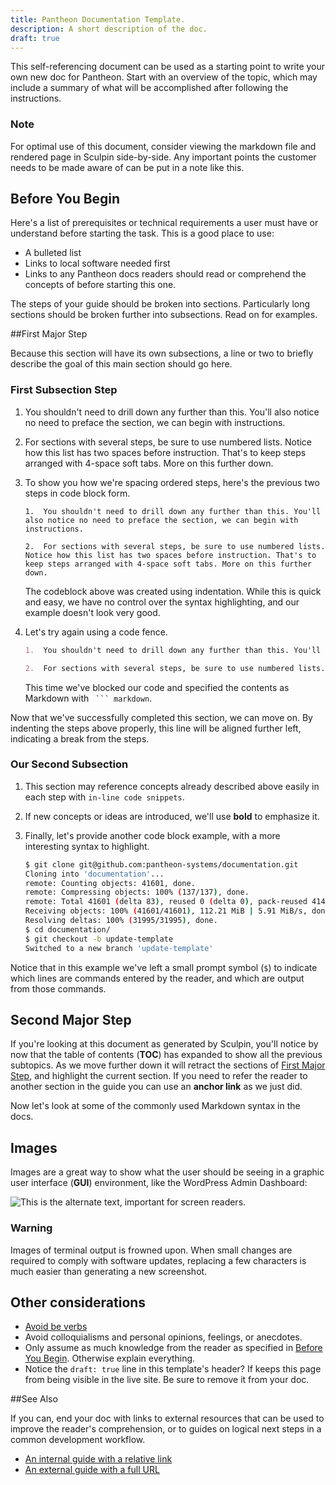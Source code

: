 ```yaml
---
title: Pantheon Documentation Template.
description: A short description of the doc.
draft: true
---
```


This self-referencing document can be used as a starting point to write your own new doc for Pantheon. Start with an overview of the topic, which may include a summary of what will be accomplished after following the instructions. 

<div class="alert alert-info">
<h3 class="info">Note</h3><p markdown="1">For optimal use of this document, consider viewing the markdown file and rendered page in Sculpin side-by-side. Any important points the customer needs to be made aware of can be put in a note like this.
</p>
</div>

## Before You Begin

Here's a list of prerequisites or technical requirements a user must have or understand before starting the task. This is a good place to use:

 - A bulleted list
 - Links to local software needed first
 - Links to any Pantheon docs readers should read or comprehend the concepts of before starting this one.

The steps of your guide should be broken into sections. Particularly long sections should be broken further into subsections. Read on for examples.

##First Major Step

Because this section will have its own subsections, a line or two to briefly describe the goal of this main section should go here.

### First Subsection Step

1.  You shouldn't need to drill down any further than this. You'll also notice no need to preface the section, we can begin with instructions.

2.  For sections with several steps, be sure to use numbered lists. Notice how this list has two spaces before instruction. That's to keep steps arranged with 4-space soft tabs. More on this further down.

3.  To show you how we're spacing ordered steps, here's the previous two steps in code block form.

        1.  You shouldn't need to drill down any further than this. You'll also notice no need to preface the section, we can begin with instructions.

        2.  For sections with several steps, be sure to use numbered lists. Notice how this list has two spaces before instruction. That's to keep steps arranged with 4-space soft tabs. More on this further down.

    The codeblock above was created using indentation. While this is quick and easy, we have no control over the syntax highlighting, and our example doesn't look very good.

4.  Let's try again using a code fence.

    ``` markdown
    1.  You shouldn't need to drill down any further than this. You'll also notice no need to preface the section, we can begin with instructions.

    2.  For sections with several steps, be sure to use numbered lists. Notice how this list has two spaces before instruction. That's to keep steps arranged with 4-space soft tabs. More on this further down.
    ```

    This time we've blocked our code and specified the contents as Markdown with ` ``` markdown`.

Now that we've successfully completed this section, we can move on. By indenting the steps above properly, this line will be aligned further left, indicating a break from the steps.

### Our Second Subsection

1.  This section may reference concepts already described above easily in each step with `in-line code snippets`.

2.  If new concepts or ideas are introduced, we'll use **bold** to emphasize it.

3.  Finally, let's provide another code block example, with a more interesting syntax to highlight.

    ``` bash
    $ git clone git@github.com:pantheon-systems/documentation.git
    Cloning into 'documentation'...
    remote: Counting objects: 41601, done.
    remote: Compressing objects: 100% (137/137), done.
    remote: Total 41601 (delta 83), reused 0 (delta 0), pack-reused 41463
    Receiving objects: 100% (41601/41601), 112.21 MiB | 5.91 MiB/s, done.
    Resolving deltas: 100% (31995/31995), done.
    $ cd documentation/
    $ git checkout -b update-template
    Switched to a new branch 'update-template'
    ```

Notice that in this example we've left a small prompt symbol (`$`) to indicate which lines are commands entered by the reader, and which are output from those commands.

## Second Major Step

If you're looking at this document as generated by Sculpin, you'll notice by now that the table of contents (**TOC**) has expanded to show all the previous subtopics. As we move further down it will retract the sections of [First Major Step](#first-major-step), and highlight the current section. If you need to refer the reader to another section in the guide you can use an **anchor link** as we just did.

Now let's look at some of the commonly used Markdown syntax in the docs.

## Images

Images are a great way to show what the user should be seeing in a graphic user interface (**GUI**) environment, like the WordPress Admin Dashboard:

![This is the alternate text, important for screen readers.](/docs/assets/images/WordPress_Pantheon-Cache-Settings.png "This is the image title text.")

<div class="alert alert-danger" role="alert">
<h3 class="info">Warning</h3><p markdown="1">Images of terminal output is frowned upon. When small changes are required to comply with software updates, replacing a few characters is much easier than generating a new screenshot.</p>
</div>

## Other considerations

 - [Avoid be verbs](http://writing.rocks/to-be-or-not-to-be/)
 - Avoid colloquialisms and personal opinions, feelings, or anecdotes.
 - Only assume as much knowledge from the reader as specified in [Before You Begin](#before-you-begin). Otherwise explain everything.
 - Notice the `draft: true` line in this template's header? If keeps this page from being visible in the live site. Be sure to remove it from your doc.

##See Also

If you can, end your doc with links to external resources that can be used to improve the reader's comprehension, or to guides on logical next steps in a common development workflow.

 - [An internal guide with a relative link](/docs/get-started)  
 - [An external guide with a full URL](http://writing.rocks/)
